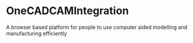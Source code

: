 # OneCADCAMIntegration
A browser based platform for people to use computer aided modelling and manufacturing efficiently
